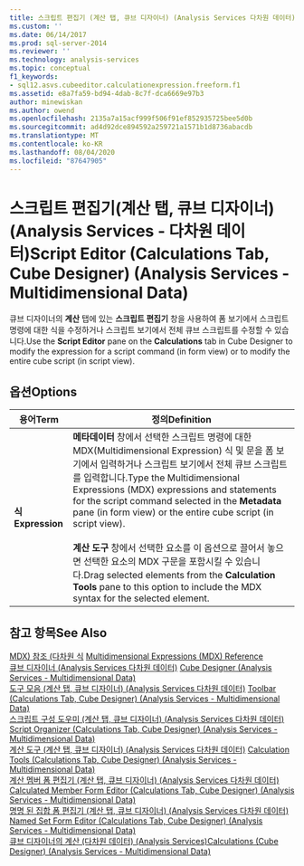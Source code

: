 ```yaml
---
title: 스크립트 편집기 (계산 탭, 큐브 디자이너) (Analysis Services 다차원 데이터) | Microsoft Docs
ms.custom: ''
ms.date: 06/14/2017
ms.prod: sql-server-2014
ms.reviewer: ''
ms.technology: analysis-services
ms.topic: conceptual
f1_keywords:
- sql12.asvs.cubeeditor.calculationexpression.freeform.f1
ms.assetid: e8a7fa59-bd94-4dab-8c7f-dca6669e97b3
author: minewiskan
ms.author: owend
ms.openlocfilehash: 2135a7a15acf999f506f91ef852935725bee5d0b
ms.sourcegitcommit: ad4d92dce894592a259721a1571b1d8736abacdb
ms.translationtype: MT
ms.contentlocale: ko-KR
ms.lasthandoff: 08/04/2020
ms.locfileid: "87647905"
---
```

# <a name="script-editor-calculations-tab-cube-designer-analysis-services---multidimensional-data"></a><span data-ttu-id="50424-102">스크립트 편집기(계산 탭, 큐브 디자이너)(Analysis Services - 다차원 데이터)</span><span class="sxs-lookup"><span data-stu-id="50424-102">Script Editor (Calculations Tab, Cube Designer) (Analysis Services - Multidimensional Data)</span></span>
  <span data-ttu-id="50424-103">큐브 디자이너의 **계산** 탭에 있는 **스크립트 편집기** 창을 사용하여 폼 보기에서 스크립트 명령에 대한 식을 수정하거나 스크립트 보기에서 전체 큐브 스크립트를 수정할 수 있습니다.</span><span class="sxs-lookup"><span data-stu-id="50424-103">Use the **Script Editor** pane on the **Calculations** tab in Cube Designer to modify the expression for a script command (in form view) or to modify the entire cube script (in script view).</span></span>  
  
## <a name="options"></a><span data-ttu-id="50424-104">옵션</span><span class="sxs-lookup"><span data-stu-id="50424-104">Options</span></span>  
  
|<span data-ttu-id="50424-105">용어</span><span class="sxs-lookup"><span data-stu-id="50424-105">Term</span></span>|<span data-ttu-id="50424-106">정의</span><span class="sxs-lookup"><span data-stu-id="50424-106">Definition</span></span>|  
|----------|----------------|  
|<span data-ttu-id="50424-107">**식**</span><span class="sxs-lookup"><span data-stu-id="50424-107">**Expression**</span></span>|<span data-ttu-id="50424-108">**메타데이터** 창에서 선택한 스크립트 명령에 대한 MDX(Multidimensional Expression) 식 및 문을 폼 보기에서 입력하거나 스크립트 보기에서 전체 큐브 스크립트를 입력합니다.</span><span class="sxs-lookup"><span data-stu-id="50424-108">Type the Multidimensional Expressions (MDX) expressions and statements for the script command selected in the **Metadata** pane (in form view) or the entire cube script (in script view).</span></span><br /><br /> <span data-ttu-id="50424-109">**계산 도구** 창에서 선택한 요소를 이 옵션으로 끌어서 놓으면 선택한 요소의 MDX 구문을 포함시킬 수 있습니다.</span><span class="sxs-lookup"><span data-stu-id="50424-109">Drag selected elements from the **Calculation Tools** pane to this option to include the MDX syntax for the selected element.</span></span>|  
  
## <a name="see-also"></a><span data-ttu-id="50424-110">참고 항목</span><span class="sxs-lookup"><span data-stu-id="50424-110">See Also</span></span>  
 <span data-ttu-id="50424-111">[MDX&#41; 참조 &#40;다차원 식](/sql/mdx/multidimensional-expressions-mdx-reference) </span><span class="sxs-lookup"><span data-stu-id="50424-111">[Multidimensional Expressions &#40;MDX&#41; Reference](/sql/mdx/multidimensional-expressions-mdx-reference) </span></span>  
 <span data-ttu-id="50424-112">[큐브 디자이너 &#40;Analysis Services 다차원 데이터&#41;](cube-designer-analysis-services-multidimensional-data.md) </span><span class="sxs-lookup"><span data-stu-id="50424-112">[Cube Designer &#40;Analysis Services - Multidimensional Data&#41;](cube-designer-analysis-services-multidimensional-data.md) </span></span>  
 <span data-ttu-id="50424-113">[도구 모음 &#40;계산 탭, 큐브 디자이너&#41; &#40;Analysis Services 다차원 데이터&#41;](toolbar-calculations-tab-cube-designer-analysis-services-multidimensional-data.md) </span><span class="sxs-lookup"><span data-stu-id="50424-113">[Toolbar &#40;Calculations Tab, Cube Designer&#41; &#40;Analysis Services - Multidimensional Data&#41;](toolbar-calculations-tab-cube-designer-analysis-services-multidimensional-data.md) </span></span>  
 <span data-ttu-id="50424-114">[스크립트 구성 도우미 &#40;계산 탭, 큐브 디자이너&#41; &#40;Analysis Services 다차원 데이터&#41;](script-organizer-cube-designer-analysis-services-multidimensional-data.md) </span><span class="sxs-lookup"><span data-stu-id="50424-114">[Script Organizer &#40;Calculations Tab, Cube Designer&#41; &#40;Analysis Services - Multidimensional Data&#41;](script-organizer-cube-designer-analysis-services-multidimensional-data.md) </span></span>  
 <span data-ttu-id="50424-115">[계산 도구 &#40;계산 탭, 큐브 디자이너&#41; &#40;Analysis Services 다차원 데이터&#41;](calculation-tools-cube-designer-analysis-services-multidimensional-data.md) </span><span class="sxs-lookup"><span data-stu-id="50424-115">[Calculation Tools &#40;Calculations Tab, Cube Designer&#41; &#40;Analysis Services - Multidimensional Data&#41;](calculation-tools-cube-designer-analysis-services-multidimensional-data.md) </span></span>  
 <span data-ttu-id="50424-116">[계산 멤버 폼 편집기 &#40;계산 탭, 큐브 디자이너&#41; &#40;Analysis Services 다차원 데이터&#41;](calculated-member-form-editor-cube-designer-analysis-services-multidimensional-data.md) </span><span class="sxs-lookup"><span data-stu-id="50424-116">[Calculated Member Form Editor &#40;Calculations Tab, Cube Designer&#41; &#40;Analysis Services - Multidimensional Data&#41;](calculated-member-form-editor-cube-designer-analysis-services-multidimensional-data.md) </span></span>  
 <span data-ttu-id="50424-117">[명명 된 집합 폼 편집기 &#40;계산 탭, 큐브 디자이너&#41; &#40;Analysis Services 다차원 데이터&#41;](named-set-form-editor-cube-designer-analysis-services-multidimensional-data.md) </span><span class="sxs-lookup"><span data-stu-id="50424-117">[Named Set Form Editor &#40;Calculations Tab, Cube Designer&#41; &#40;Analysis Services - Multidimensional Data&#41;](named-set-form-editor-cube-designer-analysis-services-multidimensional-data.md) </span></span>  
 [<span data-ttu-id="50424-118">큐브 디자이너의 계산 &#40;다차원 데이터&#41; &#40;Analysis Services&#41;</span><span class="sxs-lookup"><span data-stu-id="50424-118">Calculations &#40;Cube Designer&#41; &#40;Analysis Services - Multidimensional Data&#41;</span></span>](calculations-cube-designer-analysis-services-multidimensional-data.md)  
  
  
